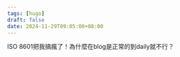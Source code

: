 ```yaml
---
tags: [hugo]
draft: false
date: 2024-11-29T09:05:00+08:00
---
```

ISO 8601把我搞瘋了！為什麼在blog是正常的到daily就不行？